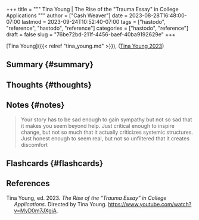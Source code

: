 +++
title = """
  Tina Young | The Rise of the "Trauma Essay" in College Applications
  """
author = ["Cash Weaver"]
date = 2023-08-28T16:48:00-07:00
lastmod = 2023-09-24T10:52:40-07:00
tags = ["hastodo", "reference", "hastodo", "reference"]
categories = ["hastodo", "reference"]
draft = false
slug = "76be72bd-211f-4456-baef-40ba9192629e"
+++

[Tina Young]({{< relref "tina_young.md" >}}), (<a href="#citeproc_bib_item_1">Tina Young 2023</a>)


## Summary {#summary}


## Thoughts {#thoughts}


## Notes {#notes}

> Your story has to be sad enough to gain sympathy but not so sad that it makes you seem beyond help. Just critical enough to inspire change, but not so much that it actually criticizes systemic structures. Just honest enough to seem real, but not so unfiltered that it creates discomfort


## Flashcards {#flashcards}

## References

<style>.csl-entry{text-indent: -1.5em; margin-left: 1.5em;}</style><div class="csl-bib-body">
  <div class="csl-entry"><a id="citeproc_bib_item_1"></a>Tina Young, ed. 2023. <i>The Rise of the “Trauma Essay” in College Applications</i>. Directed by Tina Young. <a href="https://www.youtube.com/watch?v=MyD0m7JXgjA">https://www.youtube.com/watch?v=MyD0m7JXgjA</a>.</div>
</div>
